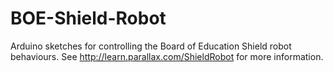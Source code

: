 BOE-Shield-Robot
================

Arduino sketches for controlling the Board of Education Shield robot behaviours. See http://learn.parallax.com/ShieldRobot for more information.
